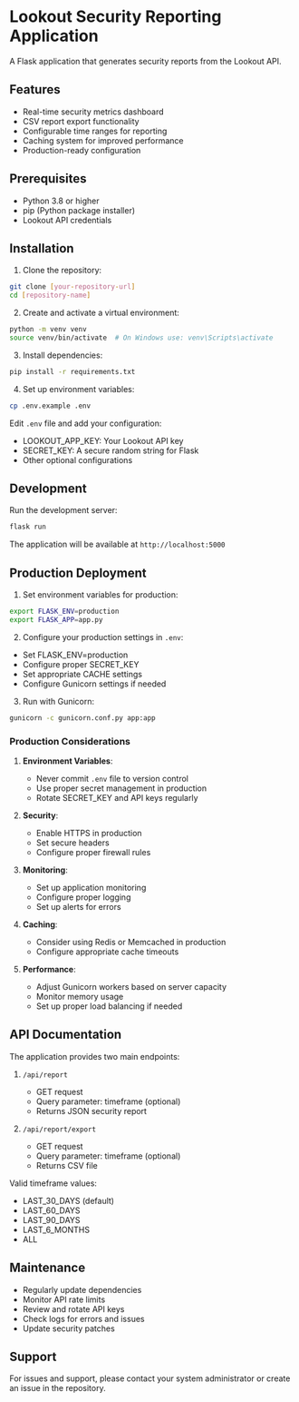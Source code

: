 # Lookout Security Reporting Application

A Flask application that generates security reports from the Lookout API.

## Features

- Real-time security metrics dashboard
- CSV report export functionality
- Configurable time ranges for reporting
- Caching system for improved performance
- Production-ready configuration

## Prerequisites

- Python 3.8 or higher
- pip (Python package installer)
- Lookout API credentials

## Installation

1. Clone the repository:
```bash
git clone [your-repository-url]
cd [repository-name]
```

2. Create and activate a virtual environment:
```bash
python -m venv venv
source venv/bin/activate  # On Windows use: venv\Scripts\activate
```

3. Install dependencies:
```bash
pip install -r requirements.txt
```

4. Set up environment variables:
```bash
cp .env.example .env
```
Edit `.env` file and add your configuration:
- LOOKOUT_APP_KEY: Your Lookout API key
- SECRET_KEY: A secure random string for Flask
- Other optional configurations

## Development

Run the development server:
```bash
flask run
```

The application will be available at `http://localhost:5000`

## Production Deployment

1. Set environment variables for production:
```bash
export FLASK_ENV=production
export FLASK_APP=app.py
```

2. Configure your production settings in `.env`:
- Set FLASK_ENV=production
- Configure proper SECRET_KEY
- Set appropriate CACHE settings
- Configure Gunicorn settings if needed

3. Run with Gunicorn:
```bash
gunicorn -c gunicorn.conf.py app:app
```

### Production Considerations

1. **Environment Variables**:
   - Never commit `.env` file to version control
   - Use proper secret management in production
   - Rotate SECRET_KEY and API keys regularly

2. **Security**:
   - Enable HTTPS in production
   - Set secure headers
   - Configure proper firewall rules

3. **Monitoring**:
   - Set up application monitoring
   - Configure proper logging
   - Set up alerts for errors

4. **Caching**:
   - Consider using Redis or Memcached in production
   - Configure appropriate cache timeouts

5. **Performance**:
   - Adjust Gunicorn workers based on server capacity
   - Monitor memory usage
   - Set up proper load balancing if needed

## API Documentation

The application provides two main endpoints:

1. `/api/report`
   - GET request
   - Query parameter: timeframe (optional)
   - Returns JSON security report

2. `/api/report/export`
   - GET request
   - Query parameter: timeframe (optional)
   - Returns CSV file

Valid timeframe values:
- LAST_30_DAYS (default)
- LAST_60_DAYS
- LAST_90_DAYS
- LAST_6_MONTHS
- ALL

## Maintenance

- Regularly update dependencies
- Monitor API rate limits
- Review and rotate API keys
- Check logs for errors and issues
- Update security patches

## Support

For issues and support, please contact your system administrator or create an issue in the repository.